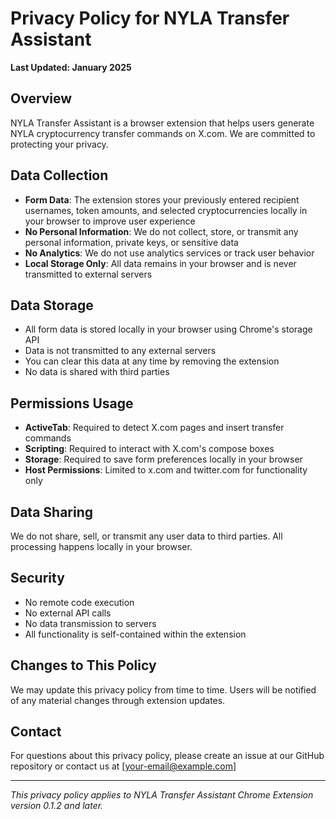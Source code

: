 # Privacy Policy for NYLA Transfer Assistant

**Last Updated: January 2025**

## Overview
NYLA Transfer Assistant is a browser extension that helps users generate NYLA cryptocurrency transfer commands on X.com. We are committed to protecting your privacy.

## Data Collection
- **Form Data**: The extension stores your previously entered recipient usernames, token amounts, and selected cryptocurrencies locally in your browser to improve user experience
- **No Personal Information**: We do not collect, store, or transmit any personal information, private keys, or sensitive data
- **No Analytics**: We do not use analytics services or track user behavior
- **Local Storage Only**: All data remains in your browser and is never transmitted to external servers

## Data Storage
- All form data is stored locally in your browser using Chrome's storage API
- Data is not transmitted to any external servers
- You can clear this data at any time by removing the extension
- No data is shared with third parties

## Permissions Usage
- **ActiveTab**: Required to detect X.com pages and insert transfer commands
- **Scripting**: Required to interact with X.com's compose boxes
- **Storage**: Required to save form preferences locally in your browser
- **Host Permissions**: Limited to x.com and twitter.com for functionality only

## Data Sharing
We do not share, sell, or transmit any user data to third parties. All processing happens locally in your browser.

## Security
- No remote code execution
- No external API calls
- No data transmission to servers
- All functionality is self-contained within the extension

## Changes to This Policy
We may update this privacy policy from time to time. Users will be notified of any material changes through extension updates.

## Contact
For questions about this privacy policy, please create an issue at our GitHub repository or contact us at [your-email@example.com]

---

*This privacy policy applies to NYLA Transfer Assistant Chrome Extension version 0.1.2 and later.*